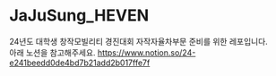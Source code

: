 # JaJuSung_HEVEN
24년도 대학생 창작모빌리티 경진대회 자작자율차부문 준비를 위한 레포입니다.  
아래 노션을 참고해주세요. 
https://www.notion.so/24-e241beedd0de4bd7b21add2b017ffe7f

